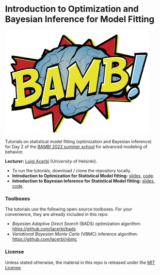 # Introduction to Optimization and Bayesian Inference for Model Fitting

![bamb-logo](https://github.com/lacerbi/bamb2022-model-fitting/blob/main/figs/bamb-logo.png?raw=true)

Tutorials on statistical model fitting (optimization and Bayesian inference) for Day 2 of the [BAMB! 2022 summer school](https://www.bambschool.org/) for advanced modeling of behavior.

**Lecturer:** [Luigi Acerbi](https://www.helsinki.fi/en/researchgroups/machine-and-human-intelligence) (University of Helsinki).

- To run the tutorials, download / clone the repository locally.
- **Introduction to Optimization for Statistical Model fitting:** [slides](acerbi-optimization-BAMB-sep2022.pdf), [code](bamb2022_optimization_tutorial.m).
- **Introduction to Bayesian Inference for Statistical Model fitting:** [slides](acerbi-bayes-BAMB-sep2022.pdf), [code](bamb2022_bayes_tutorial.m).

### Toolboxes

The tutorials use the following open-source toolboxes. For your convenience, they are already included in this repo:
- *Bayesian Adaptive Direct Search* (BADS) optimization algorithm: https://github.com/lacerbi/bads
- *Variational Bayesian Monte Carlo* (VBMC) inference algorithm: https://github.com/lacerbi/vbmc

### License

Unless stated otherwise, the material in this repo is released under the [MIT License](LICENSE).
